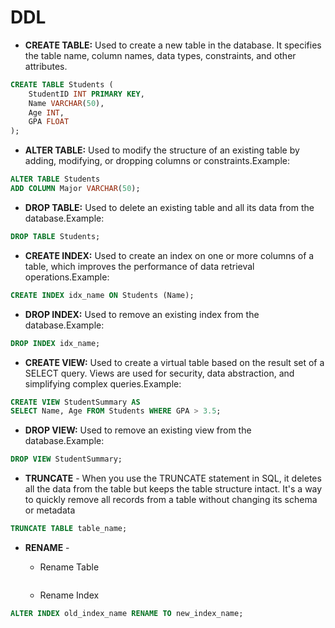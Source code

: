 # DDL

- **CREATE TABLE:** Used to create a new table in the database. It specifies the table name, column names, data types, constraints, and other attributes.
```sql
CREATE TABLE Students (
    StudentID INT PRIMARY KEY,
    Name VARCHAR(50),
    Age INT,
    GPA FLOAT
);
```

- **ALTER TABLE:** Used to modify the structure of an existing table by adding, modifying, or dropping columns or constraints.Example:
```sql
ALTER TABLE Students
ADD COLUMN Major VARCHAR(50);
```

- **DROP TABLE:** Used to delete an existing table and all its data from the database.Example:
```sql
DROP TABLE Students;
```

- **CREATE INDEX:** Used to create an index on one or more columns of a table, which improves the performance of data retrieval operations.Example:
```sql
CREATE INDEX idx_name ON Students (Name);
```

- **DROP INDEX:** Used to remove an existing index from the database.Example:
```sql
DROP INDEX idx_name;
```

- **CREATE VIEW:** Used to create a virtual table based on the result set of a SELECT query. Views are used for security, data abstraction, and simplifying complex queries.Example:
```sql
CREATE VIEW StudentSummary AS
SELECT Name, Age FROM Students WHERE GPA > 3.5;
```

- **DROP VIEW:** Used to remove an existing view from the database.Example:
```sql
DROP VIEW StudentSummary;
```

- **TRUNCATE** - When you use the TRUNCATE statement in SQL, it deletes all the data from the table but keeps the table structure intact. It's a way to quickly remove all records from a table without changing its schema or metadata
```sql
TRUNCATE TABLE table_name;
```

- **RENAME** - 
  - Rename Table 
  ```sql ALTER TABLE old_table_name RENAME TO new_table_name;
  ```


  - Rename Index
```sql
ALTER INDEX old_index_name RENAME TO new_index_name;
```